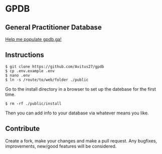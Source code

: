 # GPDB
## General Practitioner Database
[Help me populate gpdb.ga!](https://docs.google.com/forms/d/e/1FAIpQLSeylshd0NrTBGCa0jIjdQHFEIvLc4SKhYDGTN9dnzbr1BYITA/viewform?usp=sf_link)

## Instructions
```
$ git clone https://github.com/Avitus27/gpdb
$ cp .env.example .env
$ nano .env
$ ln -s /route/to/web/folder ./public
```
Go to the install directory in a browser to set up the datebase for the first time.
```
$ rm -rf ./public/install
```
Then you can add info to your database via whatever means you like.

## Contribute
Create a fork, make your changes and make a pull request. Any bugfixes, improvements, new/good features will be considered.
